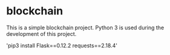 # blockchain

This is a simple blockchain project.
Python 3 is used during the development of this project.

'pip3 install Flask==0.12.2 requests==2.18.4'
